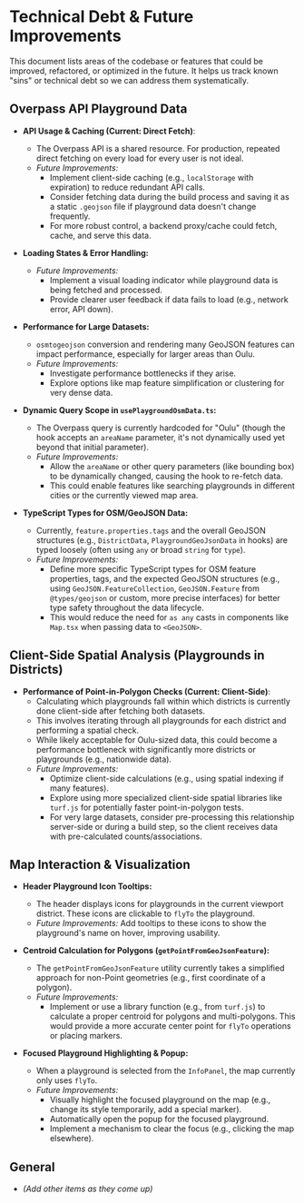 # Technical Debt & Future Improvements

This document lists areas of the codebase or features that could be improved, refactored, or optimized in the future. It helps us track known "sins" or technical debt so we can address them systematically.

## Overpass API Playground Data

- **API Usage & Caching (Current: Direct Fetch)**:
  - The Overpass API is a shared resource. For production, repeated direct fetching on every load for every user is not ideal.
  - *Future Improvements:*
    - Implement client-side caching (e.g., `localStorage` with expiration) to reduce redundant API calls.
    - Consider fetching data during the build process and saving it as a static `.geojson` file if playground data doesn't change frequently.
    - For more robust control, a backend proxy/cache could fetch, cache, and serve this data.

- **Loading States & Error Handling:**
  - *Future Improvements:*
    - Implement a visual loading indicator while playground data is being fetched and processed.
    - Provide clearer user feedback if data fails to load (e.g., network error, API down).

- **Performance for Large Datasets:**
  - `osmtogeojson` conversion and rendering many GeoJSON features can impact performance, especially for larger areas than Oulu.
  - *Future Improvements:*
    - Investigate performance bottlenecks if they arise.
    - Explore options like map feature simplification or clustering for very dense data.

- **Dynamic Query Scope in `usePlaygroundOsmData.ts`:**
  - The Overpass query is currently hardcoded for "Oulu" (though the hook accepts an `areaName` parameter, it's not dynamically used yet beyond that initial parameter).
  - *Future Improvements:*
    - Allow the `areaName` or other query parameters (like bounding box) to be dynamically changed, causing the hook to re-fetch data.
    - This could enable features like searching playgrounds in different cities or the currently viewed map area.

- **TypeScript Types for OSM/GeoJSON Data:**
  - Currently, `feature.properties.tags` and the overall GeoJSON structures (e.g., `DistrictData`, `PlaygroundGeoJsonData` in hooks) are typed loosely (often using `any` or broad `string` for `type`).
  - *Future Improvements:*
    - Define more specific TypeScript types for OSM feature properties, tags, and the expected GeoJSON structures (e.g., using `GeoJSON.FeatureCollection`, `GeoJSON.Feature` from `@types/geojson` or custom, more precise interfaces) for better type safety throughout the data lifecycle.
    - This would reduce the need for `as any` casts in components like `Map.tsx` when passing data to `<GeoJSON>`.

## Client-Side Spatial Analysis (Playgrounds in Districts)

- **Performance of Point-in-Polygon Checks (Current: Client-Side)**:
  - Calculating which playgrounds fall within which districts is currently done client-side after fetching both datasets.
  - This involves iterating through all playgrounds for each district and performing a spatial check.
  - While likely acceptable for Oulu-sized data, this could become a performance bottleneck with significantly more districts or playgrounds (e.g., nationwide data).
  - *Future Improvements:*
    - Optimize client-side calculations (e.g., using spatial indexing if many features).
    - Explore using more specialized client-side spatial libraries like `turf.js` for potentially faster point-in-polygon tests.
    - For very large datasets, consider pre-processing this relationship server-side or during a build step, so the client receives data with pre-calculated counts/associations.

## Map Interaction & Visualization

- **Header Playground Icon Tooltips:**
  - The header displays icons for playgrounds in the current viewport district. These icons are clickable to `flyTo` the playground.
  - *Future Improvements:* Add tooltips to these icons to show the playground's name on hover, improving usability.

- **Centroid Calculation for Polygons (`getPointFromGeoJsonFeature`):**
  - The `getPointFromGeoJsonFeature` utility currently takes a simplified approach for non-Point geometries (e.g., first coordinate of a polygon).
  - *Future Improvements:*
    - Implement or use a library function (e.g., from `turf.js`) to calculate a proper centroid for polygons and multi-polygons. This would provide a more accurate center point for `flyTo` operations or placing markers.

- **Focused Playground Highlighting & Popup:**
  - When a playground is selected from the `InfoPanel`, the map currently only uses `flyTo`.
  - *Future Improvements:*
    - Visually highlight the focused playground on the map (e.g., change its style temporarily, add a special marker).
    - Automatically open the popup for the focused playground.
    - Implement a mechanism to clear the focus (e.g., clicking the map elsewhere).

## General

- *(Add other items as they come up)*
